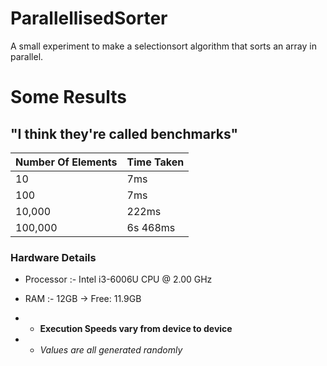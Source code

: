 # ParallellisedSorter
A small experiment to make a selectionsort algorithm that sorts an array in parallel.

# Some Results
## "I think they're called benchmarks"
 | Number Of Elements | Time Taken |
|--------------------|------------|
| 10                 | 7ms        |
| 100                | 7ms        |
| 10,000             | 222ms      |
| 100,000            | 6s 468ms   |

### Hardware Details
- Processor :- Intel i3-6006U CPU @ 2.00 GHz
- RAM :- 12GB -> Free: 11.9GB


- - **Execution Speeds vary from device to device**
- - *Values are all generated randomly*
